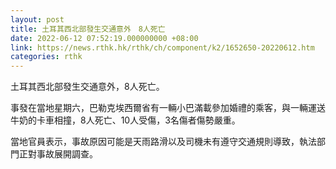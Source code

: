 ```yaml
---
layout: post
title: 土耳其西北部發生交通意外　8人死亡
date: 2022-06-12 07:52:19.000000000 +08:00
link: https://news.rthk.hk/rthk/ch/component/k2/1652650-20220612.htm
categories: rthk
---
```


土耳其西北部發生交通意外，8人死亡。

事發在當地星期六，巴勒克埃西爾省有一輛小巴滿載參加婚禮的乘客，與一輛運送牛奶的卡車相撞，8人死亡、10人受傷，3名傷者傷勢嚴重。

當地官員表示，事故原因可能是天雨路滑以及司機未有遵守交通規則導致，執法部門正對事故展開調查。
